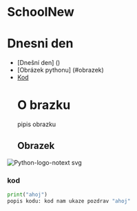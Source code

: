 # SchoolNew 
# Dnesni den
- [Dnešní den] ()
- [Obrázek pythonu] (#obrazek)
- [Kod]()
  # O brazku
  pipis obrazku
  ## Obrazek
![Python-logo-notext svg](https://github.com/user-attachments/assets/4caf0856-3c4b-490f-90d3-189b74cb0db5)



###  kod
``` python
print("ahoj")
popis kodu: kod nam ukaze pozdrav "ahoj"

